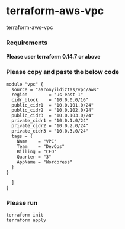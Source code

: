 # terraform-aws-vpc
terraform-aws-vpc

###  Requirements

#### Please user terraform 0.14.7 or above

### Please copy and paste the below code
```
module "vpc" {
  source = "aaronyildiztas/vpc/aws"
  region        = "us-east-1"
  cidr_block    = "10.0.0.0/16"
  public_cidr1  = "10.0.101.0/24"
  public_cidr2  = "10.0.102.0/24"
  public_cidr3  = "10.0.103.0/24"
  private_cidr1 = "10.0.1.0/24"
  private_cidr2 = "10.0.2.0/24"
  private_cidr3 = "10.0.3.0/24"
  tags = {
    Name    = "VPC"
    Team    = "DevOps"
    Billing = "CFO"
    Quarter = "3"
    AppName = "Wordpress"
  }
}

  ]
}
```
### Please run
```
terraform init
terraform apply
```
